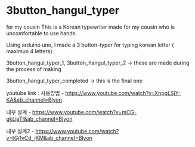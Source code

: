 # 3button_hangul_typer
for my cousin
This is a Korean typewriter made for my cousin who is uncomfortable to use hands.


Using arduino uno, I made a 3 button-typer for typing korean letter ( maximun 4 letters)


3button_hangul_typer_1, 
3button_hangul_typer_2    ->  these are made during the process of making


3button_hangul_typer_completed    -> this is the final one


youtube link
: 
사용방법 - https://www.youtube.com/watch?v=XnpgLSjY-KA&ab_channel=Blyon


내부 설계 - https://www.youtube.com/watch?v=mCG-gkLjaTI&ab_channel=Blyon


내부 설계2 - https://www.youtube.com/watch?v=tGj1vCd_jKM&ab_channel=Blyon
